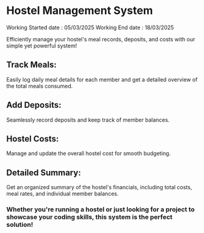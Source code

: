 # Hostel Management System
 
 Working Started date : 05/03/2025
 Working End date : 18/03/2025

  Efficiently manage your hostel's meal records, deposits, and costs with our simple yet powerful system!
  ## Track Meals:
  Easily log daily meal details for each member and get a detailed overview of the total meals consumed.
  ## Add Deposits:
  Seamlessly record deposits and keep track of member balances. 
  ## Hostel Costs:
  Manage and update the overall hostel cost for smooth budgeting. 
  ## Detailed Summary:
  Get an organized summary of the hostel's financials, including total costs, meal rates, and individual member balances.

### Whether you're running a hostel or just looking for a project to showcase your coding skills, this system is the perfect solution!

